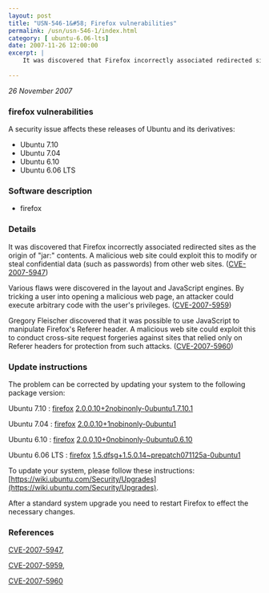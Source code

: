 ```yaml
---
layout: post
title: "USN-546-1&#58; Firefox vulnerabilities"
permalink: /usn/usn-546-1/index.html
category: [ ubuntu-6.06-lts]
date: 2007-11-26 12:00:00
excerpt: |
    It was discovered that Firefox incorrectly associated redirected sites as the origin of &quot;jar:&quot; contents. A malicious web site could exploit this to modify or steal confidential data (such as passwords) from other web sites. ([CVE-2007-5947](http://people.ubuntu.com/~ubuntu-security/cve/CVE-2007-5947))
    
--- 
```

 
 

*26 November 2007*

### firefox vulnerabilities

A security issue affects these releases of Ubuntu and its derivatives:

* Ubuntu 7.10
* Ubuntu 7.04
* Ubuntu 6.10
* Ubuntu 6.06 LTS

### Software description

* firefox 

### Details

It was discovered that Firefox incorrectly associated redirected sites as the origin of &quot;jar:&quot; contents. A malicious web site could exploit this to modify or steal confidential data (such as passwords) from other web sites. ([CVE-2007-5947](http://people.ubuntu.com/~ubuntu-security/cve/CVE-2007-5947))

Various flaws were discovered in the layout and JavaScript engines. By tricking a user into opening a malicious web page, an attacker could execute arbitrary code with the user&#39;s privileges. ([CVE-2007-5959](http://people.ubuntu.com/~ubuntu-security/cve/CVE-2007-5959))

Gregory Fleischer discovered that it was possible to use JavaScript to manipulate Firefox&#39;s Referer header. A malicious web site could exploit this to conduct cross-site request forgeries against sites that relied only on Referer headers for protection from such attacks. ([CVE-2007-5960](http://people.ubuntu.com/~ubuntu-security/cve/CVE-2007-5960)) 

### Update instructions

The problem can be corrected by updating your system to the following package version:

Ubuntu 7.10
 : [firefox](https://launchpad.net/ubuntu/+source/firefox) <span> [2.0.0.10+2nobinonly-0ubuntu1.7.10.1](https://launchpad.net/ubuntu/+source/firefox/2.0.0.10+2nobinonly-0ubuntu1.7.10.1) </span> 

Ubuntu 7.04
 : [firefox](https://launchpad.net/ubuntu/+source/firefox) <span> [2.0.0.10+1nobinonly-0ubuntu1](https://launchpad.net/ubuntu/+source/firefox/2.0.0.10+1nobinonly-0ubuntu1) </span> 

Ubuntu 6.10
 : [firefox](https://launchpad.net/ubuntu/+source/firefox) <span> [2.0.0.10+0nobinonly-0ubuntu0.6.10](https://launchpad.net/ubuntu/+source/firefox/2.0.0.10+0nobinonly-0ubuntu0.6.10) </span> 

Ubuntu 6.06 LTS
 : [firefox](https://launchpad.net/ubuntu/+source/firefox) <span> [1.5.dfsg+1.5.0.14~prepatch071125a-0ubuntu1](https://launchpad.net/ubuntu/+source/firefox/1.5.dfsg+1.5.0.14~prepatch071125a-0ubuntu1) </span> 

To update your system, please follow these instructions: [https://wiki.ubuntu.com/Security/Upgrades](https://wiki.ubuntu.com/Security/Upgrades).

After a standard system upgrade you need to restart Firefox to effect the necessary changes. 

### References

 
 [CVE-2007-5947](http://people.ubuntu.com/~ubuntu-security/cve/CVE-2007-5947), 

 [CVE-2007-5959](http://people.ubuntu.com/~ubuntu-security/cve/CVE-2007-5959), 

 [CVE-2007-5960](http://people.ubuntu.com/~ubuntu-security/cve/CVE-2007-5960)
 

